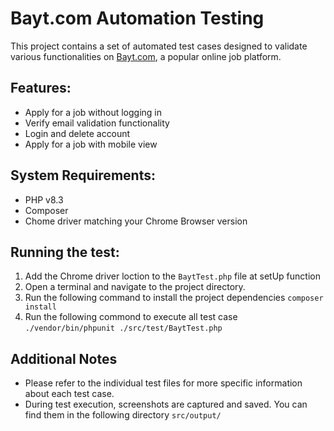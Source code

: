# Bayt.com Automation Testing
This project contains a set of automated test cases designed to validate various functionalities on [Bayt.com](https://www.bayt.com/en/egypt/),
a popular online job platform.

## Features:
- Apply for a job without logging in
- Verify email validation functionality
- Login and delete account
- Apply for a job with mobile view

## System Requirements:
- PHP v8.3
- Composer
- Chome driver matching your Chrome Browser version

## Running the test:
1. Add the Chrome driver loction to the `BaytTest.php` file at setUp function
1. Open a terminal and navigate to the project directory.
2. Run the following command to install the project dependencies `composer install`
3. Run the following commond to execute all test case `./vendor/bin/phpunit ./src/test/BaytTest.php`

## Additional Notes
- Please refer to the individual test files for more specific information about each test case.
- During test execution, screenshots are captured and saved. You can find them in the following directory `src/output/`